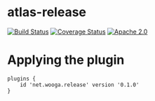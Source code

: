 atlas-release
===========

[![Build Status](https://travis-ci.org/wooga/atlas-release.svg?branch=master)](https://travis-ci.org/wooga/atlas-release)
[![Coverage Status](https://coveralls.io/repos/github/wooga/atlas-release/badge.svg?branch=master)](https://coveralls.io/github/wooga/atlas-release?branch=master)
[![Apache 2.0](https://img.shields.io/github/license/nebula-plugins/nebula-release-plugin.svg)](http://www.apache.org/licenses/LICENSE-2.0)

# Applying the plugin

    plugins {
        id 'net.wooga.release' version '0.1.0'
    }

